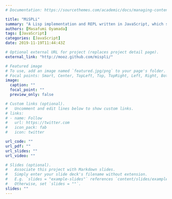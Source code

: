 ```yaml
---
# Documentation: https://sourcethemes.com/academic/docs/managing-content/

title: "MiSPLi"
summary: "A Lisp implementation and REPL written in JavaScript, which supports static-scoping, lexical-closure, macro, and basic special forms"
authors: [Masafumi Oyamada]
tags: [JavaScript]
categories: [JavaScript]
date: 2019-11-19T11:44:43Z

# Optional external URL for project (replaces project detail page).
external_link: "http://mooz.github.com/mispli/"

# Featured image
# To use, add an image named `featured.jpg/png` to your page's folder.
# Focal points: Smart, Center, TopLeft, Top, TopRight, Left, Right, BottomLeft, Bottom, BottomRight.
image:
  caption: ""
  focal_point: ""
  preview_only: false

# Custom links (optional).
#   Uncomment and edit lines below to show custom links.
# links:
# - name: Follow
#   url: https://twitter.com
#   icon_pack: fab
#   icon: twitter

url_code: ""
url_pdf: ""
url_slides: ""
url_video: ""

# Slides (optional).
#   Associate this project with Markdown slides.
#   Simply enter your slide deck's filename without extension.
#   E.g. `slides = "example-slides"` references `content/slides/example-slides.md`.
#   Otherwise, set `slides = ""`.
slides: ""
---
```


